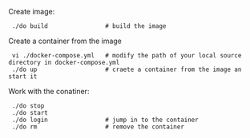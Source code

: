 
Create image:

     ./do build                # build the image

Create a container from the image

     vi ./docker-compose.yml   # modify the path of your local source directory in docker-compose.yml
     ./do up                   # craete a container from the image an start it 

Work with the conatiner:

     ./do stop
     ./do start
     ./do login                # jump in to the container
     ./do rm                   # remove the container



